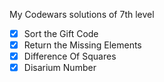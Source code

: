 My Codewars solutions of 7th level

*[x] Sort the Gift Code
*[x] Return the Missing Elements
*[x] Difference Of Squares
*[x] Disarium Number